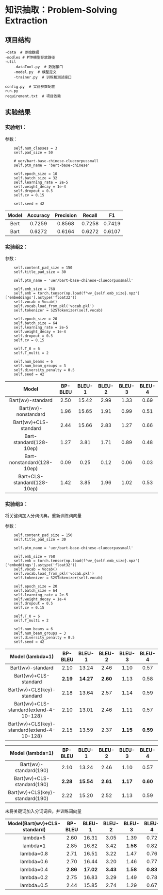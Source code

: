 # 知识抽取：Problem-Solving Extraction

## 项目结构
    -data  # 原始数据
    -modles # PTM模型存放路径
    -util
        -dataTool.py  # 数据接口
        -model.py  # 模型定义
        -trainer.py  # 训练和测试接口

    config.py  # 实验参数配置
    run.py
    requirement.txt  # 项目依赖

## 实验结果

### 实验组1：
参数：

        self.num_classes = 3
        self.pad_size = 50

        # uer/bart-base-chinese-cluecorpussmall
        self.ptm_name = 'bert-base-chinese'

        self.epoch_size = 10
        self.batch_size = 32
        self.learning_rate = 2e-5
        self.weight_decay = 1e-4
        self.dropout = 0.5
        self.cv = 0.15

        self.seed = 42


| Model | Accuracy | Precision | Recall | F1 |
| :---: | :---: | :---: | :---: | :---: |
| Bert | 0.7259 | 0.8568 | 0.7258 | 0.7419 |
| Bart | 0.6272 | 0.6164 | 0.6272 | 0.6107 |

### 实验组2：
参数：

        self.content_pad_size = 150
        self.title_pad_size = 30

        self.ptm_name = 'uer/bart-base-chinese-cluecorpussmall'
        
        self.emb_size = 768
        self.emb = torch.tensor(np.load(f'wv_{self.emb_size}.npz')['embeddings'].astype('float32'))
        self.vocab = Vocab()
        self.vocab.load_from_pkl('vocab.pkl')
        self.tokenizer = S2STokenizer(self.vocab)

        self.epoch_size = 20
        self.batch_size = 64
        self.learning_rate = 2e-5
        self.weight_decay = 1e-4
        self.dropout = 0.5
        self.cv = 0.15

        self.T_0 = 6
        self.T_multi = 2

        self.num_beams = 6
        self.num_beam_groups = 3
        self.diversity_penalty = 0.5
        self.seed = 42


| Model | BP-BLEU | BLEU-1 | BLEU-2 | BLEU-3 | BLEU-4 |
| :---: | :---: | :---: | :---: | :---: | :---: |
| Bart(wv)-standard | 2.50 | 15.42 | 2.99 | 1.33 | 0.69 |
| Bart(wv)-nonstandard | 1.96 | 15.65 | 1.91 | 0.99 | 0.51 |
| Bart(wv)+CLS-standard | 2.44 | 15.66 | 2.83 | 1.27 | 0.66 |
| Bart-standard(128-10ep) | 1.27 | 3.81 | 1.71 | 0.89 | 0.48 |
| Bart-nonstandard(128-10ep) | 0.09 | 0.25 | 0.12 | 0.06 | 0.03 |
| Bart+CLS-standard(128-10ep) | 1.42 | 3.85 | 1.96 | 1.02 | 0.53 |

### 实验组3：
将关键词加入分词词典，重新训练词向量

参数：

        self.content_pad_size = 150
        self.title_pad_size = 30

        self.ptm_name = 'uer/bart-base-chinese-cluecorpussmall'
        
        self.emb_size = 768
        self.emb = torch.tensor(np.load(f'wv_{self.emb_size}.npz')['embeddings'].astype('float32'))
        self.vocab = Vocab()
        self.vocab.load_from_pkl('vocab.pkl')
        self.tokenizer = S2STokenizer(self.vocab)

        self.epoch_size = 20
        self.batch_size = 64
        self.learning_rate = 2e-5
        self.weight_decay = 1e-4
        self.dropout = 0.5
        self.cv = 0.15

        self.T_0 = 6
        self.T_multi = 2

        self.num_beams = 6
        self.num_beam_groups = 3
        self.diversity_penalty = 0.5
        self.seed = 42


| Model (lambda=1) | BP-BLEU | BLEU-1 | BLEU-2 | BLEU-3 | BLEU-4 |
| :---: | :---: | :---: | :---: | :---: | :---: |
| Bart(wv)-standard | 2.10 | 13.24 | 2.46 | 1.10 | 0.57 |
| Bart(wv)+CLS-standard | **2.19** | **14.27** | **2.60** | 1.13 | 0.58 |
| Bart(wv)+CLS(key)-standard | 2.18 | 13.64 | 2.57 | 1.14 | 0.59 |
| Bart(wv)+CLS-standard(extend-4-10-128) | 2.10 | 13.01 | 2.46 | 1.11 | 0.57 |
| Bart(wv)+CLS(key)-standard(extend-4-10-128) | 2.15 | 13.59 | 2.37 | **1.15** | **0.59** |

| Model (lambda=1) | BP-BLEU | BLEU-1 | BLEU-2 | BLEU-3 | BLEU-4 |
| :---: | :---: | :---: | :---: | :---: | :---: |
| Bart(wv)-standard(190) | 2.10 | 13.24 | 2.46 | 1.10 | 0.57 |
| Bart(wv)+CLS-standard(190) | **2.28** | **15.54** | **2.61** | **1.17** | **0.60** |
| Bart(wv)+CLS(key)-standard(190) | 2.22 | 15.20 | 2.52 | 1.13 | 0.59 |

未将关键词加入分词词典，并训练词向量

| Model(Bart(wv)+CLS-standard) | BP-BLEU | BLEU-1 | BLEU-2 | BLEU-3 | BLEU-4 |
| :---: | :---: | :---: | :---: | :---: | :---: |
| lambda=5 | 2.60 | 16.31 | 3.05 | 1.39 | 0.72 |
| lambda=1 | 2.85 | 16.82 | 3.42 | **1.58** | 0.82 |
| lambda=0.8 | 2.71 | 16.51 | 3.22 | 1.47 | 0.76 |
| lambda=0.6 | 2.70 | 16.44 | 3.20 | 1.46 | 0.77 |
| lambda=0.4 | **2.86** | **17.02** | **3.43** | **1.58** | **0.83** |
| lambda=0.2 | 2.75 | 16.83 | 3.29 | 1.49 | 0.78 |
| lambda=0.5 | 2.44 | 15.85 | 2.74 | 1.29 | 0.67 |